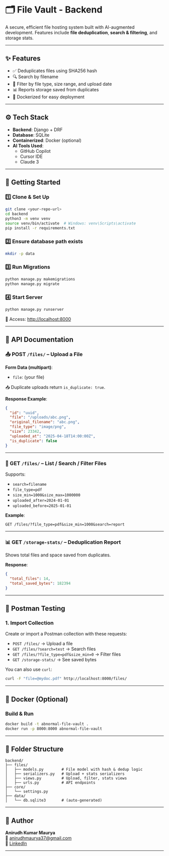
# 🗂️ File Vault - Backend

A secure, efficient file hosting system built with AI-augmented development. Features include **file deduplication**, **search & filtering**, and storage stats.

---

## ✨ Features

- ✅ Deduplicates files using SHA256 hash
- 🔍 Search by filename
- 🔧 Filter by file type, size range, and upload date
- 📊 Reports storage saved from duplicates
- 🐋 Dockerized for easy deployment

---

## ⚙️ Tech Stack

- **Backend**: Django + DRF
- **Database**: SQLite
- **Containerized**: Docker (optional)
- **AI Tools Used**:
  - GitHub Copilot
  - Cursor IDE
  - Claude 3

---

## 🚀 Getting Started

### 1️⃣ Clone & Set Up

```bash
git clone <your-repo-url>
cd backend
python3 -m venv venv
source venv/bin/activate  # Windows: venv\Scripts\activate
pip install -r requirements.txt
```

### 2️⃣ Ensure database path exists

```bash
mkdir -p data
```

### 3️⃣ Run Migrations

```bash
python manage.py makemigrations
python manage.py migrate
```

### 4️⃣ Start Server

```bash
python manage.py runserver
```

📍 Access: [http://localhost:8000](http://localhost:8000)

---

## 🔌 API Documentation

### 📤 POST `/files/` – Upload a File

**Form Data (multipart)**:
- `file`: (your file)

📥 Duplicate uploads return `is_duplicate: true`.

**Response Example**:
```json
{
  "id": "uuid",
  "file": "/uploads/abc.png",
  "original_filename": "abc.png",
  "file_type": "image/png",
  "size": 23342,
  "uploaded_at": "2025-04-18T14:00:00Z",
  "is_duplicate": false
}
```

---

### 📄 GET `/files/` – List / Search / Filter Files

Supports:
- `search=filename`
- `file_type=pdf`
- `size_min=1000&size_max=1000000`
- `uploaded_after=2024-01-01`
- `uploaded_before=2025-01-01`

**Example**:
```http
GET /files/?file_type=pdf&size_min=1000&search=report
```

---

### 📊 GET `/storage-stats/` – Deduplication Report

Shows total files and space saved from duplicates.

**Response**:
```json
{
  "total_files": 14,
  "total_saved_bytes": 182394
}
```

---

## 🧪 Postman Testing

### 1. Import Collection

Create or import a Postman collection with these requests:

- `POST /files/` → Upload a file
- `GET /files/?search=test` → Search files
- `GET /files/?file_type=pdf&size_min=0` → Filter files
- `GET /storage-stats/` → See saved bytes

You can also use `curl`:
```bash
curl -F "file=@mydoc.pdf" http://localhost:8000/files/
```

---

## 🐳 Docker (Optional)

### Build & Run

```bash
docker build -t abnormal-file-vault .
docker run -p 8000:8000 abnormal-file-vault
```

---

## 📂 Folder Structure

```
backend/
├── files/
│   ├── models.py        # File model with hash & dedup logic
│   ├── serializers.py   # Upload + stats serializers
│   ├── views.py         # Upload, filter, stats views
│   ├── urls.py          # API endpoints
├── core/
│   └── settings.py
├── data/
│   └── db.sqlite3       # (auto-generated)
```

---


## 🙌 Author

**Anirudh Kumar Maurya**  
📧 anirudhmaurya37@gmail.com  
🔗 [LinkedIn](https://www.linkedin.com/in/anirudh-maurya-509a73141/)

---
